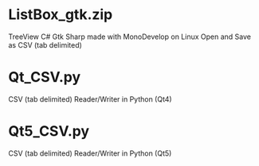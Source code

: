 # ListBox_gtk.zip
TreeView C# Gtk Sharp
made with MonoDevelop on Linux
Open and Save as CSV (tab delimited)

# Qt_CSV.py
CSV (tab delimited) Reader/Writer in Python (Qt4)

# Qt5_CSV.py
CSV (tab delimited) Reader/Writer in Python (Qt5)

